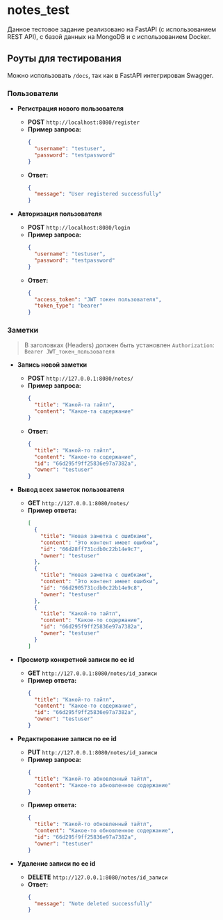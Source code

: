 # notes_test

Данное тестовое задание реализовано на FastAPI (с использованием REST API), с базой данных на MongoDB и с использованием Docker.

## Роуты для тестирования

Можно использовать `/docs`, так как в FastAPI интегрирован Swagger.

### Пользователи

- **Регистрация нового пользователя**
  - **POST** `http://localhost:8080/register`
  - **Пример запроса:**
    ```json
    {
      "username": "testuser",
      "password": "testpassword"
    }
    ```
  - **Ответ:**
    ```json
    {
      "message": "User registered successfully"
    }
    ```

- **Авторизация пользователя**
  - **POST** `http://localhost:8080/login`
  - **Пример запроса:**
    ```json
    {
      "username": "testuser",
      "password": "testpassword"
    }
    ```
  - **Ответ:**
    ```json
    {
      "access_token": "JWT токен пользователя",
      "token_type": "bearer"
    }
    ```

### Заметки

> В заголовках (Headers) должен быть установлен `Authorization`: `Bearer JWT_токен_пользователя`

- **Запись новой заметки**
  - **POST** `http://127.0.0.1:8080/notes/`
  - **Пример запроса:**
    ```json
    {
      "title": "Какой-та тайтл",
      "content": "Какое-та садержание"
    }
    ```
  - **Ответ:**
    ```json
    {
      "title": "Какой-то тайтл",
      "content": "Какое-то содержание",
      "id": "66d295f9ff25836e97a7382a",
      "owner": "testuser"
    }
    ```

- **Вывод всех заметок пользователя**
  - **GET** `http://127.0.0.1:8080/notes/`
  - **Пример ответа:**
    ```json
    [
      {
        "title": "Новая заметка с ошибками",
        "content": "Это контент имеет ошибки",
        "id": "66d28ff731cdb0c22b14e9c7",
        "owner": "testuser"
      },
      {
        "title": "Новая заметка с ошибками",
        "content": "Это контент имеет ошибки",
        "id": "66d2905731cdb0c22b14e9c8",
        "owner": "testuser"
      },
      {
        "title": "Какой-то тайтл",
        "content": "Какое-то содержание",
        "id": "66d295f9ff25836e97a7382a",
        "owner": "testuser"
      }
    ]
    ```

- **Просмотр конкретной записи по ее id**
  - **GET** `http://127.0.0.1:8080/notes/id_записи`
  - **Пример ответа:**
    ```json
    {
      "title": "Какой-то тайтл",
      "content": "Какое-то содержание",
      "id": "66d295f9ff25836e97a7382a",
      "owner": "testuser"
    }
    ```

- **Редактирование записи по ее id**
  - **PUT** `http://127.0.0.1:8080/notes/id_записи`
  - **Пример запроса:**
    ```json
    {
      "title": "Какой-то абновленный тайтл",
      "content": "Какое-то абновленное содержание"
    }
    ```
  - **Пример ответа:**
    ```json
    {
      "title": "Какой-то обновленный тайтл",
      "content": "Какое-то обновленное содержание",
      "id": "66d295f9ff25836e97a7382a",
      "owner": "testuser"
    }
    ```

- **Удаление записи по ее id**
  - **DELETE** `http://127.0.0.1:8080/notes/id_записи`
  - **Ответ:**
    ```json
    {
      "message": "Note deleted successfully"
    }
    ```
